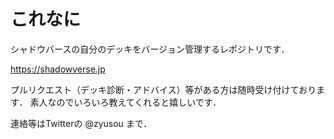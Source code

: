 # これなに

シャドウバースの自分のデッキをバージョン管理するレポジトリです．

https://shadowverse.jp

プルリクエスト（デッキ診断・アドバイス）等がある方は随時受け付けております．
素人なのでいろいろ教えてくれると嬉しいです．

連絡等はTwitterの @zyusou まで．
